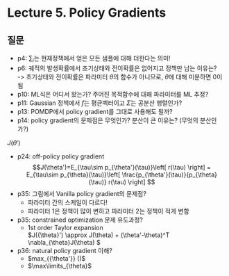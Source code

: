 # Lecture 5. Policy Gradients

## 질문
- p4: $\sum_i$는 현재정책에서 얻은 모든 샘플에 대해 더한다는 의미!
- p6: 궤적의 발생확률에서 초기상태와 전이확률은 없어지고 정책만 남는 이유는?  
  -> 초기상태와 전이확률은 파라미터 $\theta$의 함수가 아니므로, $\theta$에 대해 미분하면 0이 됨
- p10: ML식은 어디서 왔는가? 주어진 목적함수에 대해 파라미터를 ML 추정?
- p11: Gaussian 정책에서 $f$는 평균벡터이고 $\Sigma$는 공분산 행렬인가?
- p13: POMDP에서 policy gradient를 그대로 사용해도 될까?
- p14: policy gradient의 문제점은 무엇인가? 분산이 큰 이유는? (무엇의 분산인가?)

$J(\theta')$
  
- p24: off-policy policy gradient
  $$J(\theta')=E_{\tau\sim p_{\theta'}(\tau)}\left[ r(\tau) \right]
  = E_{\tau\sim p_{\theta}(\tau)}\left[ \frac{p_{\theta'}(\tau)}{p_{\theta}(\tau)} r(\tau) \right] $$
- p35: 그림에서 Vanilla policy gradient의 문제점?
  - 파라미터 간의 스케일이 다르다!
  - 파라미터 1은 정책이 많이 변하고 파라미터 2는 정책이 적게 변함 
- p35: constrained optimization 문제 유도과정?  
  - 1st order Taylor expansion  
    $J({\theta}') \approx J(\theta) + (\theta'-\theta)^T \nabla_{\theta}J(\theta) $
- p36: natural policy gradient 이해?
  - $max_{\{\theta'}} ()$
  - $\max\limits_{\theta}$
   
  



